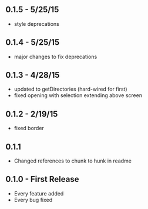 
## 0.1.5 - 5/25/15
* style deprecations

## 0.1.4 - 5/25/15
* major changes to fix deprecations

## 0.1.3 - 4/28/15
* updated to getDirectories (hard-wired for first)
* fixed opening with selection extending above screen

## 0.1.2 - 2/19/15
* fixed border

## 0.1.1
* Changed references to chunk to hunk in readme

## 0.1.0 - First Release
* Every feature added
* Every bug fixed
